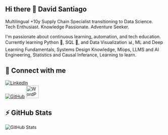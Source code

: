 ## Hi there 👋 David Santiago

Multilingual +10y Supply Chain Specialist transitioning to Data Science. Tech Enthusiast. Knowledge Passionate. Adventure Seeker.

I'm passionate about continuous learning, automation, and tech education.  
Currently learning Python 🐍, SQL 💾, and Data Visualization 📊, ML and Deep Learning Fundamentals, Systems Design Knowledge, Mlops, LLMS and AI Engineering, Statistics and Causal Inferance, Learning to learn. 

## 🔗 Connect with me
[![LinkedIn](https://img.shields.io/badge/-LinkedIn-blue?logo=linkedin)](https://www.linkedin.com/in/yourusername)  
[![GitHub](https://img.shields.io/badge/-GitHub-black?logo=github)](https://github.com/yourusername)
<a href="https://dasant.org/">
  <img src="https://upload.wikimedia.org/wikipedia/commons/9/98/WordPress_blue_logo.svg" alt="WordPress" width="40"/>
</a>



## ⚡ GitHub Stats
![GitHub Stats](https://github-readme-stats.vercel.app/api?username=davidsantiago01&show_icons=true&theme=radical)


<!--
**davidsantiago01/davidsantiago01** is a ✨ _special_ ✨ repository because its `README.md` (this file) appears on your GitHub profile.

Here are some ideas to get you started:

- 🔭 I’m currently working on ...
- 🌱 I’m currently learning ...
- 👯 I’m looking to collaborate on ...
- 🤔 I’m looking for help with ...
- 💬 Ask me about ...
- 📫 How to reach me: ...
- 😄 Pronouns: ...
- ⚡ Fun fact: ...
-->
